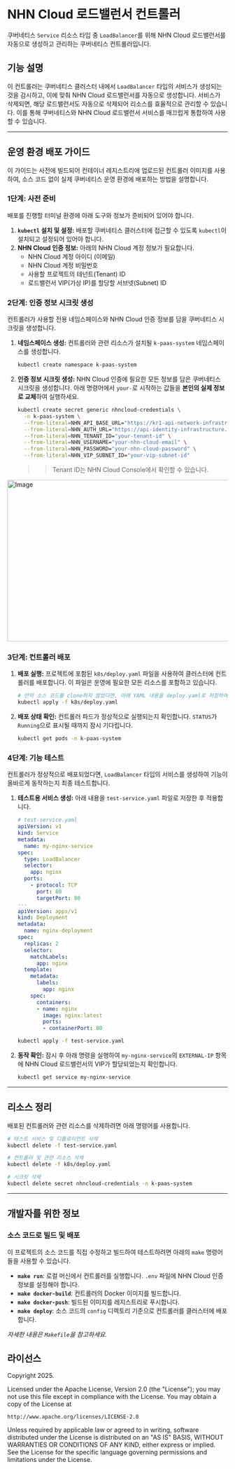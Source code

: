 # NHN Cloud 로드밸런서 컨트롤러

쿠버네티스 `Service` 리소스 타입 중 `LoadBalancer`를 위해 NHN Cloud 로드밸런서를 자동으로 생성하고 관리하는 쿠버네티스 컨트롤러입니다.

## 기능 설명

이 컨트롤러는 쿠버네티스 클러스터 내에서 `LoadBalancer` 타입의 서비스가 생성되는 것을 감시하고, 이에 맞춰 NHN Cloud 로드밸런서를 자동으로 생성합니다. 서비스가 삭제되면, 해당 로드밸런서도 자동으로 삭제되어 리소스를 효율적으로 관리할 수 있습니다. 이를 통해 쿠버네티스와 NHN Cloud 로드밸런서 서비스를 매끄럽게 통합하여 사용할 수 있습니다.

---

## 운영 환경 배포 가이드

이 가이드는 사전에 빌드되어 컨테이너 레지스트리에 업로드된 컨트롤러 이미지를 사용하여, 소스 코드 없이 실제 쿠버네티스 운영 환경에 배포하는 방법을 설명합니다.

### 1단계: 사전 준비

배포를 진행할 터미널 환경에 아래 도구와 정보가 준비되어 있어야 합니다.

1.  **`kubectl` 설치 및 설정:** 배포할 쿠버네티스 클러스터에 접근할 수 있도록 `kubectl`이 설치되고 설정되어 있어야 합니다.
2.  **NHN Cloud 인증 정보:** 아래의 NHN Cloud 계정 정보가 필요합니다.
    *   NHN Cloud 계정 아이디 (이메일)
    *   NHN Cloud 계정 비밀번호
    *   사용할 프로젝트의 테넌트(Tenant) ID
    *   로드밸런서 VIP(가상 IP)를 할당할 서브넷(Subnet) ID

### 2단계: 인증 정보 시크릿 생성

컨트롤러가 사용할 전용 네임스페이스와 NHN Cloud 인증 정보를 담을 쿠버네티스 시크릿을 생성합니다.

1.  **네임스페이스 생성:**
    컨트롤러와 관련 리소스가 설치될 `k-paas-system` 네임스페이스를 생성합니다.

    ```sh
    kubectl create namespace k-paas-system
    ```

2.  **인증 정보 시크릿 생성:**
    NHN Cloud 인증에 필요한 모든 정보를 담은 쿠버네티스 시크릿을 생성합니다. 아래 명령어에서 `your-`로 시작하는 값들을 **본인의 실제 정보로 교체**하여 실행하세요.

    ```sh
    kubectl create secret generic nhncloud-credentials \
      -n k-paas-system \
      --from-literal=NHN_API_BASE_URL="https://kr1-api-network-infrastructure.nhncloudservice.com" \
      --from-literal=NHN_AUTH_URL="https://api-identity-infrastructure.nhncloudservice.com/v2.0/tokens" \
      --from-literal=NHN_TENANT_ID="your-tenant-id" \
      --from-literal=NHN_USERNAME="your-nhn-cloud-email" \
      --from-literal=NHN_PASSWORD="your-nhn-cloud-password" \
      --from-literal=NHN_VIP_SUBNET_ID="your-vip-subnet-id"
    ```

    >> Tenant ID는 NHN Cloud Console에서 확인할 수 있습니다.
<img width="1092" height="369" alt="Image" src="https://github.com/user-attachments/assets/ad4dc0bf-c95a-4ce8-8c75-e1dc7cedcc28" />

### 3단계: 컨트롤러 배포

1.  **배포 실행:**
    프로젝트에 포함된 `k8s/deploy.yaml` 파일을 사용하여 클러스터에 컨트롤러를 배포합니다. 이 파일은 운영에 필요한 모든 리소스를 포함하고 있습니다.

    ```sh
    # 만약 소스 코드를 clone하지 않았다면, 아래 YAML 내용을 deploy.yaml로 저장하여 사용하세요.
    kubectl apply -f k8s/deploy.yaml
    ```

2.  **배포 상태 확인:**
    컨트롤러 파드가 정상적으로 실행되는지 확인합니다. `STATUS`가 `Running`으로 표시될 때까지 잠시 기다립니다.

    ```sh
    kubectl get pods -n k-paas-system
    ```

### 4단계: 기능 테스트

컨트롤러가 정상적으로 배포되었다면, `LoadBalancer` 타입의 서비스를 생성하여 기능이 올바르게 동작하는지 최종 테스트합니다.

1.  **테스트용 서비스 생성:**
    아래 내용을 `test-service.yaml` 파일로 저장한 후 적용합니다.

    ```yaml
    # test-service.yaml
    apiVersion: v1
    kind: Service
    metadata:
      name: my-nginx-service
    spec:
      type: LoadBalancer
      selector:
        app: nginx
      ports:
        - protocol: TCP
          port: 80
          targetPort: 80
    --- 
    apiVersion: apps/v1
    kind: Deployment
    metadata:
      name: nginx-deployment
    spec:
      replicas: 2
      selector:
        matchLabels:
          app: nginx
      template:
        metadata:
          labels:
            app: nginx
        spec:
          containers:
          - name: nginx
            image: nginx:latest
            ports:
            - containerPort: 80
    ```

    ```sh
    kubectl apply -f test-service.yaml
    ```

2.  **동작 확인:**
    잠시 후 아래 명령을 실행하여 `my-nginx-service`의 `EXTERNAL-IP` 항목에 NHN Cloud 로드밸런서의 VIP가 할당되었는지 확인합니다.

    ```sh
    kubectl get service my-nginx-service
    ```

---

## 리소스 정리

배포된 컨트롤러와 관련 리소스를 삭제하려면 아래 명령어를 사용합니다.

```sh
# 테스트 서비스 및 디플로이먼트 삭제
kubectl delete -f test-service.yaml

# 컨트롤러 및 관련 리소스 삭제
kubectl delete -f k8s/deploy.yaml

# 시크릿 삭제
kubectl delete secret nhncloud-credentials -n k-paas-system
```

---

## 개발자를 위한 정보

### 소스 코드로 빌드 및 배포

이 프로젝트의 소스 코드를 직접 수정하고 빌드하여 테스트하려면 아래의 `make` 명령어들을 사용할 수 있습니다.

- **`make run`**: 로컬 머신에서 컨트롤러를 실행합니다. `.env` 파일에 NHN Cloud 인증 정보를 설정해야 합니다.
- **`make docker-build`**: 컨트롤러의 Docker 이미지를 빌드합니다.
- **`make docker-push`**: 빌드된 이미지를 레지스트리로 푸시합니다.
- **`make deploy`**: 소스 코드의 `config` 디렉토리 기준으로 컨트롤러를 클러스터에 배포합니다.

*자세한 내용은 `Makefile`을 참고하세요.*

## 라이선스

Copyright 2025.

Licensed under the Apache License, Version 2.0 (the "License");
you may not use this file except in compliance with the License.
You may obtain a copy of the License at

    http://www.apache.org/licenses/LICENSE-2.0

Unless required by applicable law or agreed to in writing, software
distributed under the License is distributed on an "AS IS" BASIS,
WITHOUT WARRANTIES OR CONDITIONS OF ANY KIND, either express or implied.
See the License for the specific language governing permissions and
limitations under the License.
